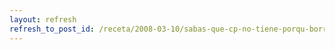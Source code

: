 ```yaml
---
layout: refresh
refresh_to_post_id: /receta/2008-03-10/sabas-que-cp-no-tiene-porqu-borrar-tus-ficheros
---
```

